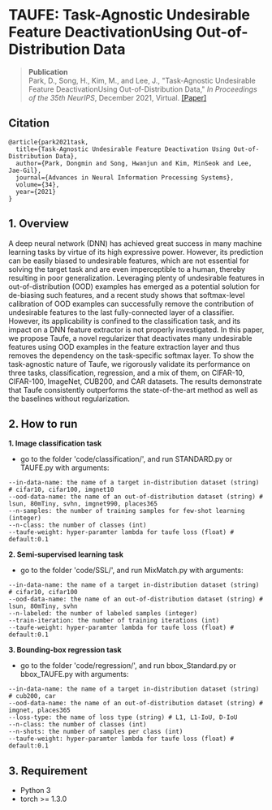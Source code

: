 # TAUFE: Task-Agnostic Undesirable Feature DeactivationUsing Out-of-Distribution Data

> __Publication__ </br>
> Park, D., Song, H., Kim, M., and Lee, J., "Task-Agnostic Undesirable Feature DeactivationUsing Out-of-Distribution Data," *In Proceedings of the 35th NeurIPS*, December 2021, Virtual. [[Paper]](https://openreview.net/pdf?id=4orlVaC95Bo)

## Citation
```
@article{park2021task,
  title={Task-Agnostic Undesirable Feature Deactivation Using Out-of-Distribution Data},
  author={Park, Dongmin and Song, Hwanjun and Kim, MinSeok and Lee, Jae-Gil},
  journal={Advances in Neural Information Processing Systems},
  volume={34},
  year={2021}
}
```

## 1. Overview
A deep neural network (DNN) has achieved great success in many machine learning tasks by virtue of its high expressive power. However, its prediction can be easily biased to undesirable features, which are not essential for solving the target task and are even imperceptible to a human, thereby resulting in poor generalization. Leveraging plenty of undesirable features in out-of-distribution (OOD) examples has emerged as a potential solution for de-biasing such features, and a recent study shows that softmax-level calibration of OOD examples can successfully remove the contribution of undesirable features to the last fully-connected layer of a classifier. However, its applicability is confined to the classification task, and its impact on a DNN feature extractor is not properly investigated. In this paper, we propose Taufe, a novel regularizer that deactivates many undesirable features using OOD examples in the feature extraction layer and thus removes the dependency on the task-specific softmax layer. To show the task-agnostic nature of Taufe, we rigorously validate its performance on three tasks, classification, regression, and a mix of them, on CIFAR-10, CIFAR-100, ImageNet, CUB200, and CAR datasets. The results demonstrate that Taufe consistently outperforms the state-of-the-art method as well as the baselines without regularization. 


## 2. How to run
**1. Image classification task**
- go to the folder 'code/classification/', and run STANDARD.py or TAUFE.py with arguments:
```
--in-data-name: the name of a target in-distribution dataset (string) # cifar10, cifar100, imgnet10
--ood-data-name: the name of an out-of-distribution dataset (string) # lsun, 80mTiny, svhn, imgnet990, places365
--n-samples: the number of training samples for few-shot learning (integer)
--n-class: the number of classes (int)
--taufe-weight: hyper-paramter lambda for taufe loss (float) # default:0.1
```

**2. Semi-supervised learning task**
- go to the folder 'code/SSL/', and run MixMatch.py with arguments:
```
--in-data-name: the name of a target in-distribution dataset (string) # cifar10, cifar100
--ood-data-name: the name of an out-of-distribution dataset (string) # lsun, 80mTiny, svhn
--n-labeled: the number of labeled samples (integer)
--train-iteration: the number of training iterations (int)
--taufe-weight: hyper-paramter lambda for taufe loss (float) # default:0.1
```

**3. Bounding-box regression task**
- go to the folder 'code/regression/', and run bbox_Standard.py or bbox_TAUFE.py with arguments:
```
--in-data-name: the name of a target in-distribution dataset (string) # cub200, car
--ood-data-name: the name of an out-of-distribution dataset (string) # imgnet, places365
--loss-type: the name of loss type (string) # L1, L1-IoU, D-IoU
--n-class: the number of classes (int)
--n-shots: the number of samples per class (int)
--taufe-weight: hyper-paramter lambda for taufe loss (float) # default:0.1
```


##  3. Requirement 
- Python 3
- torch >= 1.3.0
